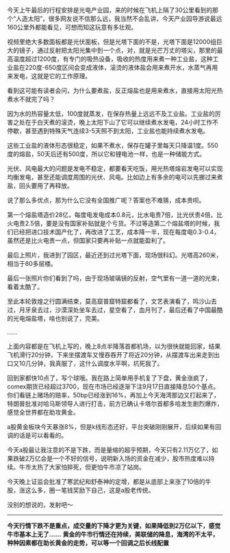今天上午最后的行程安排是光电产业园，来的时候在飞机上隔了30公里看到的那个“人造太阳”，很多网友说不信那么远，我当然不会乱讲，今天产业园导游说最远160公里外都能看见，可想而知这玩意有多壮观。

视频里绝大多数面板都是光伏面板，但是光塔下面的不是，光塔下面是12000组巨大的镜子，通过反射把太阳光集中到一个点，对，就是光芒万丈的塔尖，那里的最高温度超过1200度，有专门的吸热设备，吸收的热度用来煮一种工业盐，这种工业盐在220度-650度区间会变成液体，滚烫的液体盐会用来煮开水，水蒸气再用来发电，这就是它的工作原理。

看到这可能有读者会问，为什么要煮盐，反正熔盐也是用来煮水，直接用太阳光热煮水不就完了吗？

因为水的热容量太低，100度就蒸发，在保存热量上远远不及工业盐。工业盐的厉害之处在于白天煮的滚烫，晚上太阳下山了它可以继续煮水发电，24小时工作不停歇，甚至遇到特殊天气连续3-5天照不到太阳，工业盐也能持续煮水发电。

这些工业盐的液体形态很稳定，如果不煮水，保存在罐子里每天只降温1度。550度的熔盐，50天后还有500度，所以它和锂电池一样，也是一种储能方式。

光伏、风电最大的问题是发电不稳定，都要看天吃饭，用光热塔熔岩发电可以实现均衡发电，甚至还能调度周围的光伏、风电。比如边上有多余的电可以先挪过来煮盐，回头要用了再释放。

说了那么多优点，那为什么它没有全国推广呢？答案也不难猜，成本贵呗。

第一个熔盐塔造价28亿，每度电发电成本0.8元，比水电贵7倍，比光伏贵4倍，比火电贵2.5倍，要是没有国家补贴就是个亏货。不过等造第二个熔盐塔的时候，我们已经把进口技术国产化了，再改进了工艺，成本降一半，现在每度电0.3-0.4，虽然还是比火电贵一点，但国家只要再补贴一点就能盈利了。

最后上照片，我进到了园区，最近还到过光塔下面，现场很科幻。光塔高260米，相当于80多层楼。

最后一张照片你们看到了吗，由于现场玻璃镜的反射，空气里有一道一道的光束，看着太酷了。

至此本轮敦煌之行圆满结束，莫高窟普窟特窟都看了，文艺表演看了，鸣沙山去过，月牙泉去过，沙漠深处坐车去过，星空看了，血月刊了，最后还看了中国最酷的光电熔盐塔，啥也别说了，完美。

……

上面内容都是在飞机上写的，晚上8点半降落首都机场，以为很快就能回家，结果飞机滑行20分钟，下来坐摆渡车又慢吞吞开了将近20分钟，从摆渡车出来走到出口又10几分钟，我真服了，这什么调度水平啊，坑死我了。

回到家都快10点了，写个球哦。我在路上简单用手机复了下盘，黄金涨疯了，comex期货已经超过3700，现在市场已经逐渐下注9月17日直接降息50个基点。你们看链上赌场的赔率，50bp已经涨到16%，再加上今天海湾那边又打起来了，特朗普批准对哈马斯领导人进行打击，前方已确认卡塔尔首都多哈发生剧烈爆炸，感觉全世界都在助攻黄金。

a股黄金板块今天暴涨8%，但是k线形态还好，平台突破刚刚展开，后续如果有回调的话是可以看看的。

今天a股最让我注意的不是下跌，而是量缩的超乎预期，今天只有2.11万亿了，如果跌破2万亿会是一个不好的信号，说明新入场的资金在减少，股市热度难以持续。牛市太热了大家怕猝死，但更怕牛市凉了站岗。

今天晚上证监会批准了寒武纪和舒泰神的定增，都是从底部上来涨了10倍的牛股，涨这么多，圈一笔钱奖励下自己，这是a股老传统。

没别的想说的，发射吧～

-------------------
**今天行情下跌不是重点，成交量的下降才更为关键，如果降低到2万亿以下，感觉牛市基本上无了......**
**黄金的牛市行情还在持续，美联储的降息，海湾的不太平，种种因素都在助长黄金的走势，可以等一个回调之后长线配置**